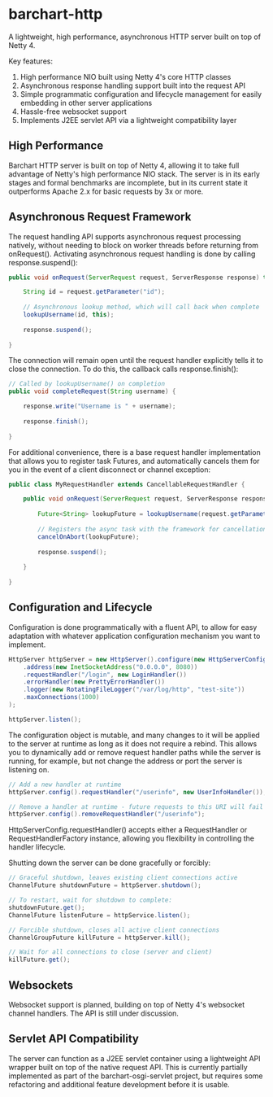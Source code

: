 barchart-http
=============

A lightweight, high performance, asynchronous HTTP server built on top of Netty 4.

Key features:

1. High performance NIO built using Netty 4's core HTTP classes
2. Asynchronous response handling support built into the request API
3. Simple programmatic configuration and lifecycle management for easily embedding in other server applications
4. Hassle-free websocket support
5. Implements J2EE servlet API via a lightweight compatibility layer

High Performance
----------------

Barchart HTTP server is built on top of Netty 4, allowing it to take full advantage of Netty's high performance
NIO stack. The server is in its early stages and formal benchmarks are incomplete, but in its current state it
outperforms Apache 2.x for basic requests by 3x or more.

Asynchronous Request Framework
------------------------------

The request handling API supports asynchronous request processing natively, without needing to block on worker
threads before returning from onRequest(). Activating asynchronous request handling is done by calling
response.suspend():

```java
public void onRequest(ServerRequest request, ServerResponse response) throws IOException {

    String id = request.getParameter("id");
    
    // Asynchronous lookup method, which will call back when complete
    lookupUsername(id, this);
    
    response.suspend();
    
}
```
The connection will remain open until the request handler explicitly tells it to close the connection.
To do this, the callback calls response.finish():

```java
// Called by lookupUsername() on completion
public void completeRequest(String username) {

    response.write("Username is " + username);
    
    response.finish();
    
}
```

For additional convenience, there is a base request handler implementation that allows you to register
task Futures, and automatically cancels them for you in the event of a client disconnect or channel
exception:

```java
public class MyRequestHandler extends CancellableRequestHandler {

    public void onRequest(ServerRequest request, ServerResponse response) throws IOException {
    
        Future<String> lookupFuture = lookupUsername(request.getParameter("name"), this);
        
        // Registers the async task with the framework for cancellation on connection failure
        cancelOnAbort(lookupFuture);
        
        response.suspend();
        
    }
    
}
```

Configuration and Lifecycle
---------------------------

Configuration is done programmatically with a fluent API, to allow for easy adaptation with whatever
application configuration mechanism you want to implement.

```java
HttpServer httpServer = new HttpServer().configure(new HttpServerConfig()
    .address(new InetSocketAddress("0.0.0.0", 8080))
    .requestHandler("/login", new LoginHandler())
    .errorHandler(new PrettyErrorHandler())
    .logger(new RotatingFileLogger("/var/log/http", "test-site"))
    .maxConnections(1000)
);

httpServer.listen();
```

The configuration object is mutable, and many changes to it will be applied to the server at runtime
as long as it does not require a rebind. This allows you to dynamically add or remove request handler
paths while the server is running, for example, but not change the address or port the server is
listening on.

```java
// Add a new handler at runtime
httpServer.config().requestHandler("/userinfo", new UserInfoHandler());

// Remove a handler at runtime - future requests to this URI will fail
httpServer.config().removeRequestHandler("/userinfo");
```

HttpServerConfig.requestHandler() accepts either a RequestHandler or RequestHandlerFactory
instance, allowing you flexibility in controlling the handler lifecycle.

Shutting down the server can be done gracefully or forcibly:

```java
// Graceful shutdown, leaves existing client connections active
ChannelFuture shutdownFuture = httpServer.shutdown();

// To restart, wait for shutdown to complete:
shutdownFuture.get();
ChannelFuture listenFuture = httpService.listen();

// Forcible shutdown, closes all active client connections
ChannelGroupFuture killFuture = httpServer.kill();

// Wait for all connections to close (server and client)
killFuture.get();
```

Websockets
----------

Websocket support is planned, building on top of Netty 4's websocket channel handlers. The API is still
under discussion.

Servlet API Compatibility
-------------------------

The server can function as a J2EE servlet container using a lightweight API wrapper built on top of the
native request API. This is currently partially implemented as part of the barchart-osgi-servlet project,
but requires some refactoring and additional feature development before it is usable.
